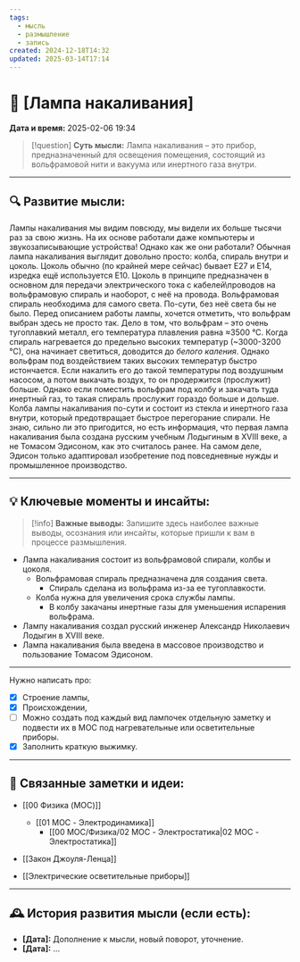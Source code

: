 ```yaml
---
tags:
  - мысль
  - размышление
  - запись
created: 2024-12-18T14:32
updated: 2025-03-14T17:14
---
```


# 💭  [Лампа накаливания]

**Дата и время:** 2025-02-06 19:34

> [!question] **Суть мысли:**
> Лампа накаливания – это прибор, предназначенный для освещения помещения, состоящий из вольфрамовой нити и вакуума или инертного газа внутри.

---

## 🔍 Развитие мысли:

Лампы накаливания мы видим повсюду, мы видели их больше тысячи раз за свою жизнь. На их основе работали даже компьютеры и звукозаписывающие устройства! Однако как же они работали?
Обычная лампа накаливания выглядит довольно просто: колба, спираль внутри и цоколь. Цоколь обычно (по крайней мере сейчас) бывает Е27 и Е14, изредка ещё используется Е10.
Цоколь в принципе предназначен в основном для передачи электрического тока с кабелей\проводов на вольфрамовую спираль и наоборот, с неё на провода.
Вольфрамовая спираль необходима для самого света. По-сути, без неё света бы не было. Перед описанием работы лампы, хочется отметить, что вольфрам выбран здесь не просто так. Дело в том, что вольфрам – это очень тугоплавкий металл, его температура плавления равна ≈3500 °С. Когда спираль нагревается до предельно высоких температур (~3000-3200 °С), она начинает светиться, доводится до *белого каления*. 
Однако вольфрам под воздействием таких высоких температур быстро истончается. Если накалить его до такой температуры под воздушным насосом, а потом выкачать воздух, то он продержится (прослужит) больше.
Однако если поместить вольфрам под колбу и закачать туда инертный газ, то такая спираль прослужит гораздо больше и дольше. 
Колба лампы накаливания по-сути и состоит из стекла и инертного газа внутри, который предотвращает быстрое перегорание спирали.
Не знаю, сильно ли это пригодится, но есть информация, что первая лампа накаливания была создана русским учебным Лодыгиным в XVIII веке, а не Томасом Эдисоном, как это считалось ранее. На самом деле, Эдисон только адаптировал изобретение под повседневные нужды и промышленное производство.

---

## 💡 Ключевые моменты и инсайты:

> [!info] **Важные выводы:**
> Запишите здесь наиболее важные выводы, осознания или инсайты, которые пришли к вам в процессе размышления.

- Лампа накаливания состоит из вольфрамовой спирали, колбы и цоколя.
	- Вольфрамовая спираль предназначена для создания света.
		- Спираль сделана из вольфрама из-за ее тугоплавкости.
	- Колба нужна для увеличения срока службы лампы.
		- В колбу закачаны инертные газы для уменьшения испарения вольфрама.
- Лампу накаливания создал русский инженер Александр Николаевич Лодыгин в XVIII веке.
- Лампа накаливания была введена в массовое производство и пользование Томасом Эдисоном.


---

Нужно написать про:
- [x] Строение лампы,
- [x] Происхождении,
- [ ] Можно создать под каждый вид лампочек отдельную заметку и подвести их в МОС под нагревательные или осветительные приборы.
- [x] Заполнить краткую выжимку.

- - - 
## 🔄 Связанные заметки и идеи:

- [[00 Физика (MOC)]]
	- [[01 MOC - Электродинамика]]
		- [[00 MOC/Физика/02 MOC - Электростатика|02 MOC - Электростатика]]

- [[Закон Джоуля-Ленца]]
- [[Электрические осветительные приборы]]
---

## 🕰️ История развития мысли (если есть):

* **[Дата]:**  Дополнение к мысли, новый поворот, уточнение.
* **[Дата]:**  ...